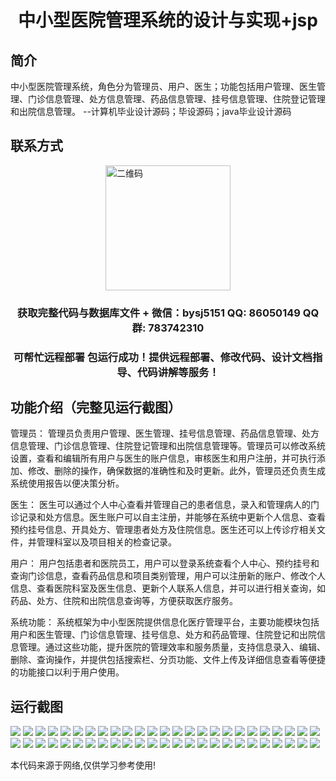 <p><h1 align="center">中小型医院管理系统的设计与实现+jsp</h1></p>

## 简介
中小型医院管理系统，角色分为管理员、用户、医生；功能包括用户管理、医生管理、门诊信息管理、处方信息管理、药品信息管理、挂号信息管理、住院登记管理和出院信息管理。    --计算机毕业设计源码；毕设源码；java毕业设计源码


## 联系方式
<img src="https://bs-1329754181.cos.ap-shanghai.myqcloud.com/wx.jpg" alt="二维码" style="display: block; margin: 0 auto;" width="200px">
<p><h3 align="center">获取完整代码与数据库文件 + 微信：bysj5151 QQ: 86050149 QQ群: 783742310</h3></p>
<p><h3 align="center">可帮忙远程部署 包运行成功！提供远程部署、修改代码、设计文档指导、代码讲解等服务！</h3></p>

## 功能介绍（完整见运行截图）
管理员： 管理员负责用户管理、医生管理、挂号信息管理、药品信息管理、处方信息管理、门诊信息管理、住院登记管理和出院信息管理等。管理员可以修改系统设置，查看和编辑所有用户与医生的账户信息，审核医生和用户注册，并可执行添加、修改、删除的操作，确保数据的准确性和及时更新。此外，管理员还负责生成系统使用报告以便决策分析。

医生： 医生可以通过个人中心查看并管理自己的患者信息，录入和管理病人的门诊记录和处方信息。医生账户可以自主注册，并能够在系统中更新个人信息、查看预约挂号信息、开具处方、管理患者处方及住院信息。医生还可以上传诊疗相关文件，并管理科室以及项目相关的检查记录。

用户： 用户包括患者和医院员工，用户可以登录系统查看个人中心、预约挂号和查询门诊信息，查看药品信息和项目类别管理，用户可以注册新的账户、修改个人信息、查看医院科室及医生信息、更新个人联系人信息，并可以进行相关查询，如药品、处方、住院和出院信息查询等，方便获取医疗服务。

系统功能： 系统框架为中小型医院提供信息化医疗管理平台，主要功能模块包括用户和医生管理、门诊信息管理、挂号信息、处方和药品管理、住院登记和出院信息管理。通过这些功能，提升医院的管理效率和服务质量，支持信息录入、编辑、删除、查询操作，并提供包括搜索栏、分页功能、文件上传及详细信息查看等便捷的功能接口以利于用户使用。


## 运行截图
![](https://bs-1329754181.cos.ap-shanghai.myqcloud.com/ssm/MediumHospitalManagementSystemJsp/img/001.jpg)
![](https://bs-1329754181.cos.ap-shanghai.myqcloud.com/ssm/MediumHospitalManagementSystemJsp/img/002.jpg)
![](https://bs-1329754181.cos.ap-shanghai.myqcloud.com/ssm/MediumHospitalManagementSystemJsp/img/003.jpg)
![](https://bs-1329754181.cos.ap-shanghai.myqcloud.com/ssm/MediumHospitalManagementSystemJsp/img/004.jpg)
![](https://bs-1329754181.cos.ap-shanghai.myqcloud.com/ssm/MediumHospitalManagementSystemJsp/img/005.jpg)
![](https://bs-1329754181.cos.ap-shanghai.myqcloud.com/ssm/MediumHospitalManagementSystemJsp/img/006.jpg)
![](https://bs-1329754181.cos.ap-shanghai.myqcloud.com/ssm/MediumHospitalManagementSystemJsp/img/007.jpg)
![](https://bs-1329754181.cos.ap-shanghai.myqcloud.com/ssm/MediumHospitalManagementSystemJsp/img/008.jpg)
![](https://bs-1329754181.cos.ap-shanghai.myqcloud.com/ssm/MediumHospitalManagementSystemJsp/img/009.jpg)
![](https://bs-1329754181.cos.ap-shanghai.myqcloud.com/ssm/MediumHospitalManagementSystemJsp/img/010.jpg)
![](https://bs-1329754181.cos.ap-shanghai.myqcloud.com/ssm/MediumHospitalManagementSystemJsp/img/011.jpg)
![](https://bs-1329754181.cos.ap-shanghai.myqcloud.com/ssm/MediumHospitalManagementSystemJsp/img/012.jpg)
![](https://bs-1329754181.cos.ap-shanghai.myqcloud.com/ssm/MediumHospitalManagementSystemJsp/img/013.jpg)
![](https://bs-1329754181.cos.ap-shanghai.myqcloud.com/ssm/MediumHospitalManagementSystemJsp/img/014.jpg)
![](https://bs-1329754181.cos.ap-shanghai.myqcloud.com/ssm/MediumHospitalManagementSystemJsp/img/015.jpg)
![](https://bs-1329754181.cos.ap-shanghai.myqcloud.com/ssm/MediumHospitalManagementSystemJsp/img/016.jpg)
![](https://bs-1329754181.cos.ap-shanghai.myqcloud.com/ssm/MediumHospitalManagementSystemJsp/img/017.jpg)
![](https://bs-1329754181.cos.ap-shanghai.myqcloud.com/ssm/MediumHospitalManagementSystemJsp/img/018.jpg)
![](https://bs-1329754181.cos.ap-shanghai.myqcloud.com/ssm/MediumHospitalManagementSystemJsp/img/019.jpg)
![](https://bs-1329754181.cos.ap-shanghai.myqcloud.com/ssm/MediumHospitalManagementSystemJsp/img/020.jpg)
![](https://bs-1329754181.cos.ap-shanghai.myqcloud.com/ssm/MediumHospitalManagementSystemJsp/img/021.jpg)
![](https://bs-1329754181.cos.ap-shanghai.myqcloud.com/ssm/MediumHospitalManagementSystemJsp/img/022.jpg)
![](https://bs-1329754181.cos.ap-shanghai.myqcloud.com/ssm/MediumHospitalManagementSystemJsp/img/023.jpg)
![](https://bs-1329754181.cos.ap-shanghai.myqcloud.com/ssm/MediumHospitalManagementSystemJsp/img/024.jpg)
![](https://bs-1329754181.cos.ap-shanghai.myqcloud.com/ssm/MediumHospitalManagementSystemJsp/img/025.jpg)
![](https://bs-1329754181.cos.ap-shanghai.myqcloud.com/ssm/MediumHospitalManagementSystemJsp/img/026.jpg)
![](https://bs-1329754181.cos.ap-shanghai.myqcloud.com/ssm/MediumHospitalManagementSystemJsp/img/027.jpg)
![](https://bs-1329754181.cos.ap-shanghai.myqcloud.com/ssm/MediumHospitalManagementSystemJsp/img/028.jpg)
![](https://bs-1329754181.cos.ap-shanghai.myqcloud.com/ssm/MediumHospitalManagementSystemJsp/img/029.jpg)
![](https://bs-1329754181.cos.ap-shanghai.myqcloud.com/ssm/MediumHospitalManagementSystemJsp/img/030.jpg)
![](https://bs-1329754181.cos.ap-shanghai.myqcloud.com/ssm/MediumHospitalManagementSystemJsp/img/031.jpg)
![](https://bs-1329754181.cos.ap-shanghai.myqcloud.com/ssm/MediumHospitalManagementSystemJsp/img/032.jpg)
![](https://bs-1329754181.cos.ap-shanghai.myqcloud.com/ssm/MediumHospitalManagementSystemJsp/img/033.jpg)
![](https://bs-1329754181.cos.ap-shanghai.myqcloud.com/ssm/MediumHospitalManagementSystemJsp/img/034.jpg)
![](https://bs-1329754181.cos.ap-shanghai.myqcloud.com/ssm/MediumHospitalManagementSystemJsp/img/035.jpg)
![](https://bs-1329754181.cos.ap-shanghai.myqcloud.com/ssm/MediumHospitalManagementSystemJsp/img/036.jpg)
![](https://bs-1329754181.cos.ap-shanghai.myqcloud.com/ssm/MediumHospitalManagementSystemJsp/img/037.jpg)
![](https://bs-1329754181.cos.ap-shanghai.myqcloud.com/ssm/MediumHospitalManagementSystemJsp/img/038.jpg)
![](https://bs-1329754181.cos.ap-shanghai.myqcloud.com/ssm/MediumHospitalManagementSystemJsp/img/039.jpg)
![](https://bs-1329754181.cos.ap-shanghai.myqcloud.com/ssm/MediumHospitalManagementSystemJsp/img/040.jpg)
![](https://bs-1329754181.cos.ap-shanghai.myqcloud.com/ssm/MediumHospitalManagementSystemJsp/img/041.jpg)
![](https://bs-1329754181.cos.ap-shanghai.myqcloud.com/ssm/MediumHospitalManagementSystemJsp/img/042.jpg)
![](https://bs-1329754181.cos.ap-shanghai.myqcloud.com/ssm/MediumHospitalManagementSystemJsp/img/043.jpg)
![](https://bs-1329754181.cos.ap-shanghai.myqcloud.com/ssm/MediumHospitalManagementSystemJsp/img/044.jpg)
![](https://bs-1329754181.cos.ap-shanghai.myqcloud.com/ssm/MediumHospitalManagementSystemJsp/img/045.jpg)
![](https://bs-1329754181.cos.ap-shanghai.myqcloud.com/ssm/MediumHospitalManagementSystemJsp/img/046.jpg)
![](https://bs-1329754181.cos.ap-shanghai.myqcloud.com/ssm/MediumHospitalManagementSystemJsp/img/047.jpg)
![](https://bs-1329754181.cos.ap-shanghai.myqcloud.com/ssm/MediumHospitalManagementSystemJsp/img/048.jpg)
![](https://bs-1329754181.cos.ap-shanghai.myqcloud.com/ssm/MediumHospitalManagementSystemJsp/img/049.jpg)
![](https://bs-1329754181.cos.ap-shanghai.myqcloud.com/ssm/MediumHospitalManagementSystemJsp/img/050.jpg)

<p>本代码来源于网络,仅供学习参考使用!</p>
